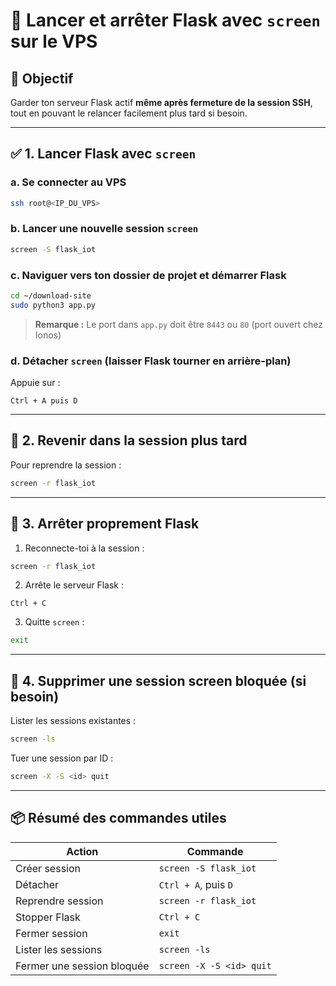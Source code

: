 
# 🚀 Lancer et arrêter Flask avec `screen` sur le VPS

## 🧰 Objectif
Garder ton serveur Flask actif **même après fermeture de la session SSH**, tout en pouvant le relancer facilement plus tard si besoin.

---

## ✅ 1. Lancer Flask avec `screen`

### a. Se connecter au VPS
```bash
ssh root@<IP_DU_VPS>
```

### b. Lancer une nouvelle session `screen`
```bash
screen -S flask_iot
```

### c. Naviguer vers ton dossier de projet et démarrer Flask
```bash
cd ~/download-site
sudo python3 app.py
```

> **Remarque :** Le port dans `app.py` doit être `8443` ou `80` (port ouvert chez Ionos)

### d. Détacher `screen` (laisser Flask tourner en arrière-plan)
Appuie sur :
```
Ctrl + A puis D
```

---

## 🔁 2. Revenir dans la session plus tard

Pour reprendre la session :
```bash
screen -r flask_iot
```

---

## 🛑 3. Arrêter proprement Flask

1. Reconnecte-toi à la session :
```bash
screen -r flask_iot
```

2. Arrête le serveur Flask :
```
Ctrl + C
```

3. Quitte `screen` :
```bash
exit
```

---

## 🧼 4. Supprimer une session screen bloquée (si besoin)

Lister les sessions existantes :
```bash
screen -ls
```

Tuer une session par ID :
```bash
screen -X -S <id> quit
```

---

## 📦 Résumé des commandes utiles

| Action                   | Commande                          |
|--------------------------|-----------------------------------|
| Créer session            | `screen -S flask_iot`             |
| Détacher                 | `Ctrl + A`, puis `D`              |
| Reprendre session        | `screen -r flask_iot`             |
| Stopper Flask            | `Ctrl + C`                        |
| Fermer session           | `exit`                            |
| Lister les sessions      | `screen -ls`                      |
| Fermer une session bloquée | `screen -X -S <id> quit`        |
